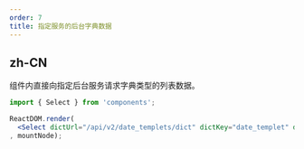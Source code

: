 ```yaml
---
order: 7
title: 指定服务的后台字典数据
---
```


## zh-CN

组件内直接向指定后台服务请求字典类型的列表数据。

````jsx
import { Select } from 'components';

ReactDOM.render(
  <Select dictUrl="/api/v2/date_templets/dict" dictKey="date_templet" dictSite="qow" />
, mountNode);
````
